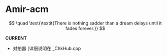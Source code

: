 # Amir-acm
$$
\quad \text{\textit{There is nothing sadder than a dream delays until it fades forever.}}
$$

**CURRENT**
- 对拍器  (详细说明在 _ChkHub.cpp


